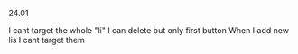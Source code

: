 24.01

I cant target the whole "li"
I can delete but only first button
When I add new lis I cant target them

